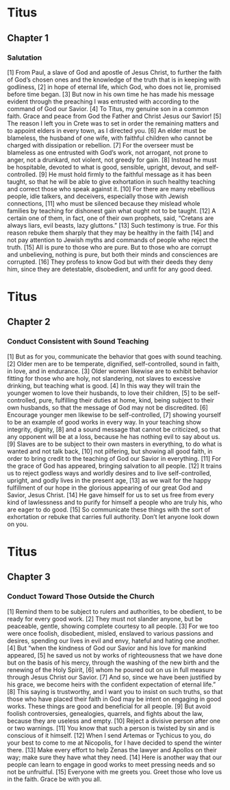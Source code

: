 # Titus

## Chapter 1 <!-- scripture:1 -->

### Salutation

[1] From Paul, a slave of God and apostle of Jesus Christ, to further the faith of God’s chosen ones and the knowledge of the truth that is in keeping with godliness, 
[2] in hope of eternal life, which God, who does not lie, promised before time began. 
[3] But now in his own time he has made his message evident through the preaching I was entrusted with according to the command of God our Savior. 
[4] To Titus, my genuine son in a common faith. Grace and peace from God the Father and Christ Jesus our Savior!
[5] The reason I left you in Crete was to set in order the remaining matters and to appoint elders in every town, as I directed you. 
[6] An elder must be blameless, the husband of one wife, with faithful children who cannot be charged with dissipation or rebellion. 
[7] For the overseer must be blameless as one entrusted with God’s work, not arrogant, not prone to anger, not a drunkard, not violent, not greedy for gain. 
[8] Instead he must be hospitable, devoted to what is good, sensible, upright, devout, and self-controlled. 
[9] He must hold firmly to the faithful message as it has been taught, so that he will be able to give exhortation in such healthy teaching and correct those who speak against it.
[10] For there are many rebellious people, idle talkers, and deceivers, especially those with Jewish connections, 
[11] who must be silenced because they mislead whole families by teaching for dishonest gain what ought not to be taught. 
[12] A certain one of them, in fact, one of their own prophets, said, “Cretans are always liars, evil beasts, lazy gluttons.” 
[13] Such testimony is true. For this reason rebuke them sharply that they may be healthy in the faith 
[14] and not pay attention to Jewish myths and commands of people who reject the truth. 
[15] All is pure to those who are pure. But to those who are corrupt and unbelieving, nothing is pure, but both their minds and consciences are corrupted. 
[16] They profess to know God but with their deeds they deny him, since they are detestable, disobedient, and unfit for any good deed.
# Titus

## Chapter 2 <!-- scripture:2 -->

### Conduct Consistent with Sound Teaching

[1] But as for you, communicate the behavior that goes with sound teaching. 
[2] Older men are to be temperate, dignified, self-controlled, sound in faith, in love, and in endurance. 
[3] Older women likewise are to exhibit behavior fitting for those who are holy, not slandering, not slaves to excessive drinking, but teaching what is good. 
[4] In this way they will train the younger women to love their husbands, to love their children, 
[5] to be self-controlled, pure, fulfilling their duties at home, kind, being subject to their own husbands, so that the message of God may not be discredited. 
[6] Encourage younger men likewise to be self-controlled, 
[7] showing yourself to be an example of good works in every way. In your teaching show integrity, dignity, 
[8] and a sound message that cannot be criticized, so that any opponent will be at a loss, because he has nothing evil to say about us. 
[9] Slaves are to be subject to their own masters in everything, to do what is wanted and not talk back, 
[10] not pilfering, but showing all good faith, in order to bring credit to the teaching of God our Savior in everything.
[11] For the grace of God has appeared, bringing salvation to all people. 
[12] It trains us to reject godless ways and worldly desires and to live self-controlled, upright, and godly lives in the present age, 
[13] as we wait for the happy fulfillment of our hope in the glorious appearing of our great God and Savior, Jesus Christ. 
[14] He gave himself for us to set us free from every kind of lawlessness and to purify for himself a people who are truly his, who are eager to do good. 
[15] So communicate these things with the sort of exhortation or rebuke that carries full authority. Don’t let anyone look down on you.
# Titus

## Chapter 3 <!-- scripture:3 -->

### Conduct Toward Those Outside the Church

[1] Remind them to be subject to rulers and authorities, to be obedient, to be ready for every good work. 
[2] They must not slander anyone, but be peaceable, gentle, showing complete courtesy to all people. 
[3] For we too were once foolish, disobedient, misled, enslaved to various passions and desires, spending our lives in evil and envy, hateful and hating one another. 
[4] But “when the kindness of God our Savior and his love for mankind appeared, 
[5] he saved us not by works of righteousness that we have done but on the basis of his mercy, through the washing of the new birth and the renewing of the Holy Spirit, 
[6] whom he poured out on us in full measure through Jesus Christ our Savior. 
[7] And so, since we have been justified by his grace, we become heirs with the confident expectation of eternal life.”
[8] This saying is trustworthy, and I want you to insist on such truths, so that those who have placed their faith in God may be intent on engaging in good works. These things are good and beneficial for all people. 
[9] But avoid foolish controversies, genealogies, quarrels, and fights about the law, because they are useless and empty. 
[10] Reject a divisive person after one or two warnings. 
[11] You know that such a person is twisted by sin and is conscious of it himself.
[12] When I send Artemas or Tychicus to you, do your best to come to me at Nicopolis, for I have decided to spend the winter there. 
[13] Make every effort to help Zenas the lawyer and Apollos on their way; make sure they have what they need. 
[14] Here is another way that our people can learn to engage in good works to meet pressing needs and so not be unfruitful. 
[15] Everyone with me greets you. Greet those who love us in the faith. Grace be with you all.
